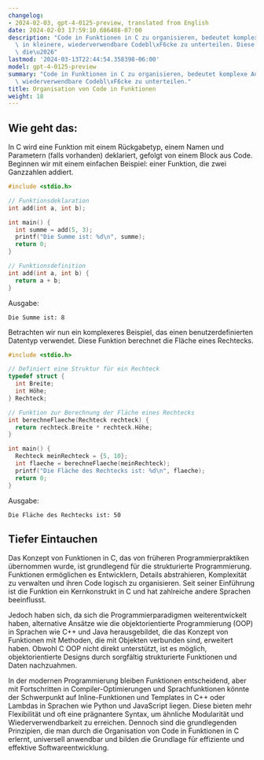 ```yaml
---
changelog:
- 2024-02-03, gpt-4-0125-preview, translated from English
date: 2024-02-03 17:59:10.686488-07:00
description: "Code in Funktionen in C zu organisieren, bedeutet komplexe Aufgaben\
  \ in kleinere, wiederverwendbare Codebl\xF6cke zu unterteilen. Diese Praxis verbessert\
  \ die\u2026"
lastmod: '2024-03-13T22:44:54.358398-06:00'
model: gpt-4-0125-preview
summary: "Code in Funktionen in C zu organisieren, bedeutet komplexe Aufgaben in kleinere,\
  \ wiederverwendbare Codebl\xF6cke zu unterteilen."
title: Organisation von Code in Funktionen
weight: 18
---
```


## Wie geht das:
In C wird eine Funktion mit einem Rückgabetyp, einem Namen und Parametern (falls vorhanden) deklariert, gefolgt von einem Block aus Code. Beginnen wir mit einem einfachen Beispiel: einer Funktion, die zwei Ganzzahlen addiert.

```c
#include <stdio.h>

// Funktionsdeklaration
int add(int a, int b);

int main() {
  int summe = add(5, 3);
  printf("Die Summe ist: %d\n", summe);
  return 0;
}

// Funktionsdefinition
int add(int a, int b) {
  return a + b;
}
```

Ausgabe:
```
Die Summe ist: 8
```

Betrachten wir nun ein komplexeres Beispiel, das einen benutzerdefinierten Datentyp verwendet. Diese Funktion berechnet die Fläche eines Rechtecks.

```c
#include <stdio.h>

// Definiert eine Struktur für ein Rechteck
typedef struct {
  int Breite;
  int Höhe;
} Rechteck;

// Funktion zur Berechnung der Fläche eines Rechtecks
int berechneFlaeche(Rechteck rechteck) {
  return rechteck.Breite * rechteck.Höhe;
}

int main() {
  Rechteck meinRechteck = {5, 10};
  int flaeche = berechneFlaeche(meinRechteck);
  printf("Die Fläche des Rechtecks ist: %d\n", flaeche);
  return 0;
}
```

Ausgabe:
```
Die Fläche des Rechtecks ist: 50
```

## Tiefer Eintauchen
Das Konzept von Funktionen in C, das von früheren Programmierpraktiken übernommen wurde, ist grundlegend für die strukturierte Programmierung. Funktionen ermöglichen es Entwicklern, Details abstrahieren, Komplexität zu verwalten und ihren Code logisch zu organisieren. Seit seiner Einführung ist die Funktion ein Kernkonstrukt in C und hat zahlreiche andere Sprachen beeinflusst.

Jedoch haben sich, da sich die Programmierparadigmen weiterentwickelt haben, alternative Ansätze wie die objektorientierte Programmierung (OOP) in Sprachen wie C++ und Java herausgebildet, die das Konzept von Funktionen mit Methoden, die mit Objekten verbunden sind, erweitert haben. Obwohl C OOP nicht direkt unterstützt, ist es möglich, objektorientierte Designs durch sorgfältig strukturierte Funktionen und Daten nachzuahmen.

In der modernen Programmierung bleiben Funktionen entscheidend, aber mit Fortschritten in Compiler-Optimierungen und Sprachfunktionen könnte der Schwerpunkt auf Inline-Funktionen und Templates in C++ oder Lambdas in Sprachen wie Python und JavaScript liegen. Diese bieten mehr Flexibilität und oft eine prägnantere Syntax, um ähnliche Modularität und Wiederverwendbarkeit zu erreichen. Dennoch sind die grundlegenden Prinzipien, die man durch die Organisation von Code in Funktionen in C erlernt, universell anwendbar und bilden die Grundlage für effiziente und effektive Softwareentwicklung.
